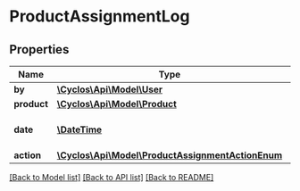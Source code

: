 # ProductAssignmentLog

## Properties
Name | Type | Description | Notes
------------ | ------------- | ------------- | -------------
**by** | [**\Cyclos\Api\Model\User**](User.md) |  | [optional] 
**product** | [**\Cyclos\Api\Model\Product**](Product.md) |  | [optional] 
**date** | [**\DateTime**](\DateTime.md) | When the action was performed | [optional] 
**action** | [**\Cyclos\Api\Model\ProductAssignmentActionEnum**](ProductAssignmentActionEnum.md) |  | [optional] 

[[Back to Model list]](../../README.md#documentation-for-models) [[Back to API list]](../../README.md#documentation-for-api-endpoints) [[Back to README]](../../README.md)

